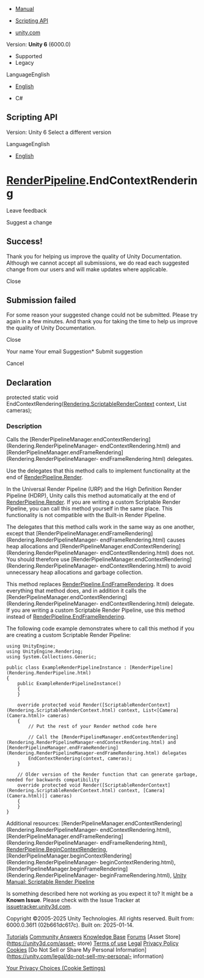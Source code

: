 [ ]()

  * [Manual](../Manual/index.html)
  * [Scripting API](../ScriptReference/index.html)

  * [unity.com](https://unity.com/)

Version: **Unity 6** (6000.0)

  * Supported
  * Legacy

LanguageEnglish

  * [English]()

  * C#

[ ](https://docs.unity3d.com)

## Scripting API

Version: Unity 6 Select a different version

LanguageEnglish

  * [English]()

#  [RenderPipeline](Rendering.RenderPipeline.html).EndContextRendering

Leave feedback

Suggest a change

## Success!

Thank you for helping us improve the quality of Unity Documentation. Although
we cannot accept all submissions, we do read each suggested change from our
users and will make updates where applicable.

Close

## Submission failed

For some reason your suggested change could not be submitted. Please <a>try
again</a> in a few minutes. And thank you for taking the time to help us
improve the quality of Unity Documentation.

Close

Your name Your email Suggestion* Submit suggestion

Cancel

[ ]()

## Declaration

protected static void
EndContextRendering([Rendering.ScriptableRenderContext](Rendering.ScriptableRenderContext.html)
context, List<Camera> cameras);

### Description

Calls the
[RenderPipelineManager.endContextRendering](Rendering.RenderPipelineManager-
endContextRendering.html) and
[RenderPipelineManager.endFrameRendering](Rendering.RenderPipelineManager-
endFrameRendering.html) delegates.

Use the delegates that this method calls to implement functionality at the end
of [RenderPipeline.Render](Rendering.RenderPipeline.Render.html).  
  
In the Universal Render Pipeline (URP) and the High Definition Render Pipeline
(HDRP), Unity calls this method automatically at the end of
[RenderPipeline.Render](Rendering.RenderPipeline.Render.html). If you are
writing a custom Scriptable Render Pipeline, you can call this method yourself
in the same place. This functionality is not compatible with the Built-in
Render Pipeline.  
  
The delegates that this method calls work in the same way as one another,
except that
[RenderPipelineManager.endFrameRendering](Rendering.RenderPipelineManager-
endFrameRendering.html) causes heap allocations and
[RenderPipelineManager.endContextRendering](Rendering.RenderPipelineManager-
endContextRendering.html) does not. You should therefore use
[RenderPipelineManager.endContextRendering](Rendering.RenderPipelineManager-
endContextRendering.html) to avoid unnecessary heap allocations and garbage
collection.  
  
This method replaces
[RenderPipeline.EndFrameRendering](Rendering.RenderPipeline.EndFrameRendering.html).
It does everything that method does, and in addition it calls the
[RenderPipelineManager.endContextRendering](Rendering.RenderPipelineManager-
endContextRendering.html) delegate. If you are writing a custom Scriptable
Render Pipeline, use this method instead of
[RenderPipeline.EndFrameRendering](Rendering.RenderPipeline.EndFrameRendering.html).  
  
The following code example demonstrates where to call this method if you are
creating a custom Scriptable Render Pipeline:

    
    
    using UnityEngine;
    using UnityEngine.Rendering;
    using System.Collections.Generic;  
      
    public class ExampleRenderPipelineInstance : [RenderPipeline](Rendering.RenderPipeline.html)
    {
        public ExampleRenderPipelineInstance()
        {
        }  
      
        override protected void Render([ScriptableRenderContext](Rendering.ScriptableRenderContext.html) context, List<[Camera](Camera.html)> cameras)
        {
            // Put the rest of your Render method code here  
      
            // Call the [RenderPipelineManager.endContextRendering](Rendering.RenderPipelineManager-endContextRendering.html) and [RenderPipelineManager.endFrameRendering](Rendering.RenderPipelineManager-endFrameRendering.html) delegates
            EndContextRendering(context, cameras);
        }  
      
        // Older version of the Render function that can generate garbage, needed for backwards compatibility
        override protected void Render([ScriptableRenderContext](Rendering.ScriptableRenderContext.html) context, [Camera](Camera.html)[] cameras)
        {
        }
    }
    

Additional resources:
[RenderPipelineManager.endContextRendering](Rendering.RenderPipelineManager-
endContextRendering.html),
[RenderPipelineManager.endFrameRendering](Rendering.RenderPipelineManager-
endFrameRendering.html),
[RenderPipeline.BeginContextRendering](Rendering.RenderPipeline.BeginContextRendering.html),
[RenderPipelineManager.beginContextRendering](Rendering.RenderPipelineManager-
beginContextRendering.html),
[RenderPipelineManager.beginFrameRendering](Rendering.RenderPipelineManager-
beginFrameRendering.html), [Unity Manual: Scriptable Render
Pipeline](../Manual/ScriptableRenderPipeline.html)

Is something described here not working as you expect it to? It might be a
**Known Issue**. Please check with the Issue Tracker at
[issuetracker.unity3d.com](https://issuetracker.unity3d.com).

Copyright ©2005-2025 Unity Technologies. All rights reserved. Built from:
6000.0.36f1 (02b661dc617c). Built on: 2025-01-14.

[Tutorials](https://unity3d.com/learn) [Community
Answers](https://answers.unity3d.com) [Knowledge
Base](https://support.unity3d.com/hc/en-us)
[Forums](https://forum.unity3d.com) [Asset Store](https://unity3d.com/asset-
store) [Terms of use](https://docs.unity3d.com/Manual/TermsOfUse.html)
[Legal](https://unity.com/legal) [Privacy
Policy](https://unity.com/legal/privacy-policy)
[Cookies](https://unity.com/legal/cookie-policy) [Do Not Sell or Share My
Personal Information](https://unity.com/legal/do-not-sell-my-personal-
information)

[Your Privacy Choices (Cookie Settings)](javascript:void\(0\);)

